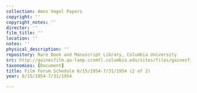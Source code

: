 ```yaml
---
collection: Amos Vogel Papers
copyright: ''
copyright_notes: ''
director: ''
film_title: ''
location: ''
notes: ''
physical_description: ''
repository: Rare Book and Manuscript Library, Columbia University
src: http://gainesfilm.qa-lamp.ccnmtl.columbia.edu/sites/files/gainesfilm/images/110094077.jpg
taxonomies: [Document]
title: Film Forum Schedule 6/15/1954-7/31/1954 (2 of 2)
year: 6/15/1954-7/31/1954

---
```

